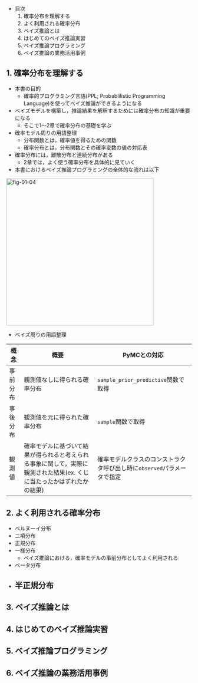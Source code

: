 
- 目次
  1. 確率分布を理解する
  2. よく利用される確率分布
  3. ベイズ推論とは
  4. はじめてのベイズ推論実習
  5. ベイズ推論プログラミング
  6. ベイズ推論の業務活用事例

## 1. 確率分布を理解する
- 本書の目的
    - 確率的プログラミング言語(PPL; Probablilistic Programming Language)を使ってベイズ推論ができるようになる
- ベイズモデルを構築し，推論結果を解釈するためには確率分布の知識が重要になる
    - そこで1～2章で確率分布の基礎を学ぶ
- 確率モデル周りの用語整理
    - 分布関数とは，確率値を得るための関数
    - 確率分布とは，分布関数とその確率変数の値の対応表
- 確率分布には，離散分布と連続分布がある
    - 2章では，よく使う確率分布を具体的に見ていく
- 本書におけるベイズ推論プログラミングの全体的な流れは以下
<img src="../images/fig-01-04.png" alt="fig-01-04" width=400 />

- ベイズ周りの用語整理

|概念|概要|PyMCとの対応|
|---|---|---|
|事前分布|観測値なしに得られる確率分布|`sample_prior_predictive`関数で取得|
|事後分布|観測値を元に得られた確率分布|`sample`関数で取得|
|観測値|確率モデルに基づいて結果が得られると考えられる事象に関して，実際に観測された結果(ex. くじに当たったかはずれたかの結果)|確率モデルクラスのコンストラクタ呼び出し時に`observed`パラメータで指定|


## 2. よく利用される確率分布
- ベルヌーイ分布
- 二項分布
- 正規分布
- 一様分布
    - ベイズ推論における，確率モデルの事前分布としてよく利用される
- ベータ分布
- 半正規分布
    - 
## 3. ベイズ推論とは
## 4. はじめてのベイズ推論実習
## 5. ベイズ推論プログラミング
## 6. ベイズ推論の業務活用事例
